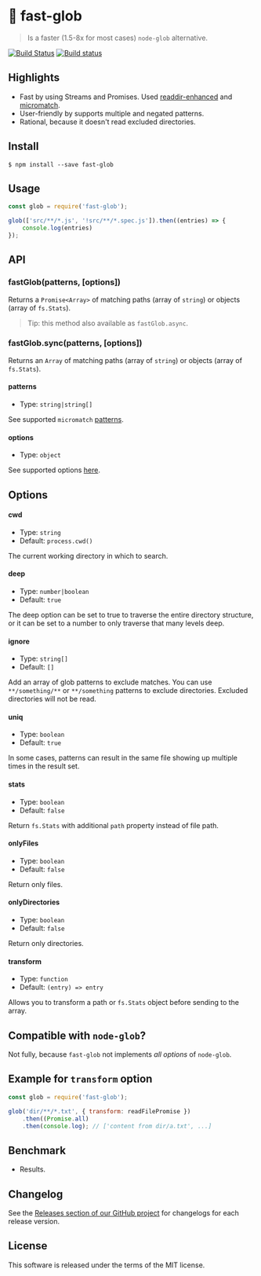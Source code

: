 # :rocket: fast-glob

> Is a faster (1.5-8x for most cases) `node-glob` alternative.

[![Build Status](https://travis-ci.org/mrmlnc/fast-glob.svg?branch=master)](https://travis-ci.org/mrmlnc/fast-glob)
[![Build status](https://ci.appveyor.com/api/projects/status/i4xqijtq26qf6o9d?svg=true)](https://ci.appveyor.com/project/mrmlnc/fast-glob)

## Highlights

  * Fast by using Streams and Promises. Used [readdir-enhanced](https://github.com/BigstickCarpet/readdir-enhanced) and [micromatch](https://github.com/jonschlinkert/micromatch).
  * User-friendly by supports multiple and negated patterns.
  * Rational, because it doesn't read excluded directories.

## Install

```
$ npm install --save fast-glob
```

## Usage

```js
const glob = require('fast-glob');

glob(['src/**/*.js', '!src/**/*.spec.js']).then((entries) => {
	console.log(entries)
});
```

## API

### fastGlob(patterns, [options])

Returns a `Promise<Array>` of matching paths (array of `string`) or objects (array of `fs.Stats`).

> Tip: this method also available as `fastGlob.async`.

### fastGlob.sync(patterns, [options])

Returns an `Array` of matching  paths (array of `string`) or objects (array of `fs.Stats`).

#### patterns

  * Type: `string|string[]`

See supported `micromatch` [patterns](https://github.com/micromatch/micromatch#matching-features).

#### options

  * Type: `object`

See supported options [here](https://github.com/mrmlnc/fast-glob/tree/2.0.0#options).

## Options

#### cwd

  * Type: `string`
  * Default: `process.cwd()`

The current working directory in which to search.

#### deep

  * Type: `number|boolean`
  * Default: `true`

The deep option can be set to true to traverse the entire directory structure, or it can be set to a number to only traverse that many levels deep.

#### ignore

  * Type: `string[]`
  * Default: `[]`

Add an array of glob patterns to exclude matches. You can use `**/something/**` or `**/something` patterns to exclude directories. Excluded directories will not be read.

#### uniq

  * Type: `boolean`
  * Default: `true`

In some cases, patterns can result in the same file showing up multiple times in the result set.

#### stats

  * Type: `boolean`
  * Default: `false`

Return `fs.Stats` with additional `path` property instead of file path.

#### onlyFiles

  * Type: `boolean`
  * Default: `false`

Return only files.

#### onlyDirectories

  * Type: `boolean`
  * Default: `false`

Return only directories.

#### transform

  * Type: `function`
  * Default: `(entry) => entry`

Allows you to transform a path or `fs.Stats` object before sending to the array.

## Compatible with `node-glob`?

Not fully, because `fast-glob` not implements *all options* of `node-glob`.

## Example for `transform` option

```js
const glob = require('fast-glob');

glob('dir/**/*.txt', { transform: readFilePromise })
	.then((Promise.all)
	.then(console.log); // ['content from dir/a.txt', ...]
```

## Benchmark

  * Results.

## Changelog

See the [Releases section of our GitHub project](https://github.com/mrmlnc/fast-glob/releases) for changelogs for each release version.

## License

This software is released under the terms of the MIT license.
